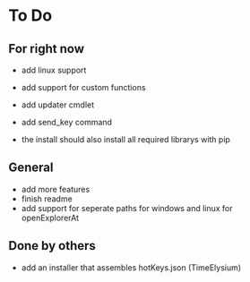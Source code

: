 # To Do

## For right now
- add linux support

- add support for custom functions
- add updater cmdlet
- add send_key command
- the install should also install all required librarys with pip

## General

- add more features
- finish readme
- add support for seperate paths for windows and linux for openExplorerAt

## Done by others

- add an installer that assembles hotKeys.json (TimeElysium)
